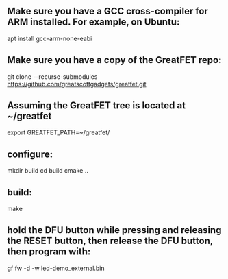 ## Make sure you have a GCC cross-compiler for ARM installed.  For example, on Ubuntu:
apt install gcc-arm-none-eabi

## Make sure you have a copy of the GreatFET repo:
git clone --recurse-submodules https://github.com/greatscottgadgets/greatfet.git

## Assuming the GreatFET tree is located at ~/greatfet
export GREATFET_PATH=~/greatfet/

## configure:
mkdir build
cd build
cmake ..

## build:
make

## hold the DFU button while pressing and releasing the RESET button, then release the DFU button, then program with:
gf fw -d -w led-demo_external.bin
